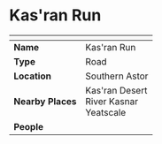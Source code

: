 # Kas'ran Run

| []() | |
| --- | --- |
| **Name** | Kas'ran Run |
| **Type** | Road |
| **Location** | Southern Astor |
| **Nearby Places** | Kas'ran Desert<br />River Kasnar<br />Yeatscale |
| **People** | |
